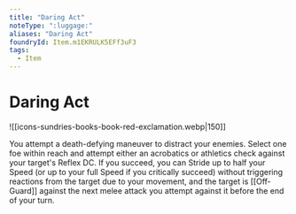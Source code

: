 ```yaml
---
title: "Daring Act"
noteType: ":luggage:"
aliases: "Daring Act"
foundryId: Item.m1EKRULK5EFf3uF3
tags:
  - Item
---
```


# Daring Act
![[icons-sundries-books-book-red-exclamation.webp|150]]

You attempt a death-defying maneuver to distract your enemies. Select one foe within reach and attempt either an acrobatics or athletics check against your target's Reflex DC. If you succeed, you can Stride up to half your Speed (or up to your full Speed if you critically succeed) without triggering reactions from the target due to your movement, and the target is [[Off-Guard]] against the next melee attack you attempt against it before the end of your turn.
